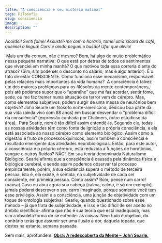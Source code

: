 ```yaml
---
title: "A consciência e seu mistério matinal"
tags: Filosofia
slug: consciencia
image: 
description: ""
---
```


*Acordei! Senti fome! Assustei-me com o horário, tomei uma xícara de café, queimei a língua! Corri e ainda peguei o busão! Ufa! que alívio!*

​	Mais um dia comum, não é mesmo? Bom, há algo de muito problemático nessa pequena narrativa: O que está por detrás de todos os sentimentos que vivenciei em minha manhã? O que motivou toda essa correria diante do atraso? (Sim, sim pode ser o desconto no salário, mas é algo anterior). É o fato de estar CONSCIENTE. Como funciona esse mecanismo, responsável pelas relações mais importantes da vida humana?
​	A consciência é talvez um dos maiores problemas para os filósofos da mente contemporâneos, pois até podemos supor que o “aparelho” que me faz acordar, sentir fome, sede, ou me faz tremer numa situação de terror vem do cérebro. Mas, como elementos subjetivos, podem surgir de uma massa de neurônios bem objetiva? John Searle um filósofo norte-americano, dedicou boa parte da sua vida (ainda vivo com 88 anos) em buscar desvendar o “problema difícil da consciência” (expressão cunhada por Chalmers, outro estudioso da área).
​	Para Searle, nem é tão difícil assim entendê-la. Segundo ele, todas as nossas atividades têm como fonte de ignição a própria consciência, e ela está associada ao nosso cérebro como elemento biológico. Assim como a digestão é fruto de processos químicos, assim também a consciência é resultado emergente das atividades neurobiológicas. Então, para este autor, a consciência é o próprio cérebro, está reduzida a funções de hormônios, sangue e outros fluídos? NÃO!
​	Em sua teoria denominada Naturalismo Biológico, Searle afirma que a consciência é causada pela dinâmica física e biológica cerebral, e sendo assim podemos observar tal processo empiricamente, porém, a sua existência supera o método de terceira pessoa, isto é, ela existe, é sentida, na subjetividade de cada ser consciente, em primeira pessoa. Como assim? Bom, pense num carro! (pausa) Caso eu abra agora sua cabeça (calma, calma, é só um exemplo) jamais poderei descrever o seu carro imaginado, porque somente você tem esse privilégio. Assim é a consciência, uma junção de objetividade com um toque de ontologia subjetiva!
​	Searle, quando questionado sobre esse método – já que trata de subjetividade, e isso é tão difícil de ser aceito no âmbito científico- afirma que não é sua teoria que está inadequada, mas sim a obsoleta forma de se entender as coisas. Nem tudo é objetivo, do contrário terás que assumir ser uma ilusão a dor, daquela topada, que destes na estante, semana passada.

Sem mais, aprofundem: **[Obra: A redescoberta da Mente – John Searle.](https://amzn.to/35PMBCy)**